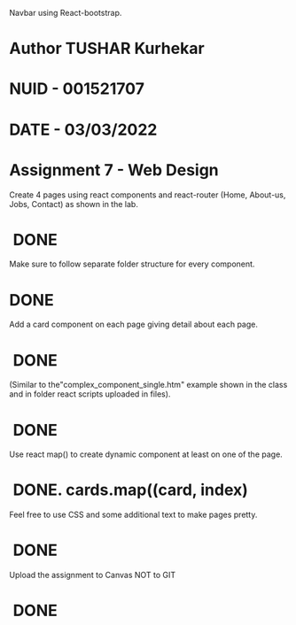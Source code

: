 Navbar using React-bootstrap.

# Author TUSHAR Kurhekar
# NUID - 001521707
# DATE - 03/03/2022

# Assignment 7 - Web Design 


Create 4 pages using react components and react-router (Home, About-us, Jobs, Contact) as shown in the lab. 
#  DONE

Make sure to follow separate folder structure for every component. 
# DONE

Add a card component on each page giving detail about each page.  
#  DONE

(Similar to the"complex_component_single.htm" example shown in the class and in folder react scripts uploaded in files).  
#  DONE

Use react map() to create dynamic component at least on one of the page. 
#  DONE. cards.map((card, index)

Feel free to use CSS and some additional text to make pages pretty. 
#  DONE


Upload the assignment to Canvas NOT to GIT 
#  DONE
